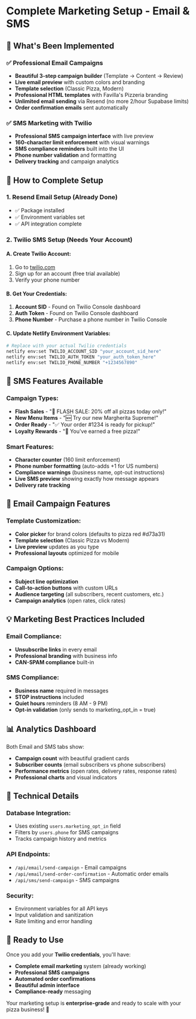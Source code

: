 # Complete Marketing Setup - Email & SMS

## 🎉 **What's Been Implemented**

### ✅ **Professional Email Campaigns**
- **Beautiful 3-step campaign builder** (Template → Content → Review)
- **Live email preview** with custom colors and branding
- **Template selection** (Classic Pizza, Modern)
- **Professional HTML templates** with Favilla's Pizzeria branding
- **Unlimited email sending** via Resend (no more 2/hour Supabase limits)
- **Order confirmation emails** sent automatically

### ✅ **SMS Marketing with Twilio**
- **Professional SMS campaign interface** with live preview
- **160-character limit enforcement** with visual warnings
- **SMS compliance reminders** built into the UI
- **Phone number validation** and formatting
- **Delivery tracking** and campaign analytics

## 🚀 **How to Complete Setup**

### **1. Resend Email Setup (Already Done)**
- ✅ Package installed
- ✅ Environment variables set
- ✅ API integration complete

### **2. Twilio SMS Setup (Needs Your Account)**

#### **A. Create Twilio Account:**
1. Go to [twilio.com](https://www.twilio.com)
2. Sign up for an account (free trial available)
3. Verify your phone number

#### **B. Get Your Credentials:**
1. **Account SID** - Found on Twilio Console dashboard
2. **Auth Token** - Found on Twilio Console dashboard
3. **Phone Number** - Purchase a phone number in Twilio Console

#### **C. Update Netlify Environment Variables:**
```bash
# Replace with your actual Twilio credentials
netlify env:set TWILIO_ACCOUNT_SID "your_account_sid_here"
netlify env:set TWILIO_AUTH_TOKEN "your_auth_token_here"
netlify env:set TWILIO_PHONE_NUMBER "+1234567890"
```

## 📱 **SMS Features Available**

### **Campaign Types:**
- **Flash Sales** - "🍕 FLASH SALE: 20% off all pizzas today only!"
- **New Menu Items** - "🆕 Try our new Margherita Supreme!"
- **Order Ready** - "✅ Your order #1234 is ready for pickup!"
- **Loyalty Rewards** - "🎉 You've earned a free pizza!"

### **Smart Features:**
- **Character counter** (160 limit enforcement)
- **Phone number formatting** (auto-adds +1 for US numbers)
- **Compliance warnings** (business name, opt-out instructions)
- **Live SMS preview** showing exactly how message appears
- **Delivery rate tracking**

## 🎨 **Email Campaign Features**

### **Template Customization:**
- **Color picker** for brand colors (defaults to pizza red #d73a31)
- **Template selection** (Classic Pizza vs Modern)
- **Live preview** updates as you type
- **Professional layouts** optimized for mobile

### **Campaign Options:**
- **Subject line optimization**
- **Call-to-action buttons** with custom URLs
- **Audience targeting** (all subscribers, recent customers, etc.)
- **Campaign analytics** (open rates, click rates)

## 💡 **Marketing Best Practices Included**

### **Email Compliance:**
- **Unsubscribe links** in every email
- **Professional branding** with business info
- **CAN-SPAM compliance** built-in

### **SMS Compliance:**
- **Business name** required in messages
- **STOP instructions** included
- **Quiet hours** reminders (8 AM - 9 PM)
- **Opt-in validation** (only sends to marketing_opt_in = true)

## 📊 **Analytics Dashboard**

Both Email and SMS tabs show:
- **Campaign count** with beautiful gradient cards
- **Subscriber counts** (email subscribers vs phone subscribers)
- **Performance metrics** (open rates, delivery rates, response rates)
- **Professional charts** and visual indicators

## 🔧 **Technical Details**

### **Database Integration:**
- Uses existing `users.marketing_opt_in` field
- Filters by `users.phone` for SMS campaigns
- Tracks campaign history and metrics

### **API Endpoints:**
- `/api/email/send-campaign` - Email campaigns
- `/api/email/send-order-confirmation` - Automatic order emails
- `/api/sms/send-campaign` - SMS campaigns

### **Security:**
- Environment variables for all API keys
- Input validation and sanitization
- Rate limiting and error handling

## 🎯 **Ready to Use**

Once you add your **Twilio credentials**, you'll have:
- **Complete email marketing** system (already working)
- **Professional SMS campaigns**
- **Automated order confirmations**
- **Beautiful admin interface**
- **Compliance-ready** messaging

Your marketing setup is **enterprise-grade** and ready to scale with your pizza business! 🍕